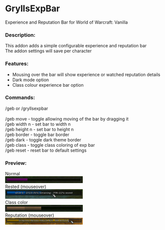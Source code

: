 # GryllsExpBar
Experience and Reputation Bar for World of Warcraft: Vanilla

### Description:
This addon adds a simple configurable experience and reputation bar<br>
The addon settings will save per character<br>

### Features:
- Mousing over the bar will show experience or watched reputation details
- Dark mode option
- Class colour experience bar option

### Commands:
/geb or /gryllsexpbar<br>
<br>
/geb move - toggle allowing moving of the bar by dragging it<br>
/geb width n - set bar to width n<br>
/geb height n - set bar to height n<br>
/geb border - toggle bar border<br>
/geb dark - toggle dark theme border<br>
/geb class - toggle class coloring of exp bar<br>
/geb reset - reset bar to default settings<br>

### Preview:
Normal<br>
<img src="https://raw.githubusercontent.com/GryllsAddons/AddonPreviews/main/GryllsExpBar/GEB4.png" width=50% height=50%/><br>
Rested (mouseover)<br>
<img src="https://raw.githubusercontent.com/GryllsAddons/AddonPreviews/main/GryllsExpBar/GEB2.png" width=50% height=50%/><br>
Class color<br>
<img src="https://raw.githubusercontent.com/GryllsAddons/AddonPreviews/main/GryllsExpBar/GEB1.png" width=50% height=50%/><br>
Reputation (mouseover)<br>
<img src="https://raw.githubusercontent.com/GryllsAddons/AddonPreviews/main/GryllsExpBar/GEB3.png" width=50% height=50%/><br>
